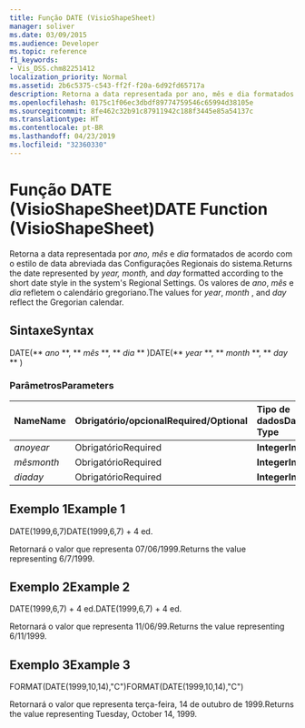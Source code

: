```yaml
---
title: Função DATE (VisioShapeSheet)
manager: soliver
ms.date: 03/09/2015
ms.audience: Developer
ms.topic: reference
f1_keywords:
- Vis_DSS.chm82251412
localization_priority: Normal
ms.assetid: 2b6c5375-c543-ff2f-f20a-6d92fd65717a
description: Retorna a data representada por ano, mês e dia formatados de acordo com o estilo de data abreviada das Configurações Regionais do sistema. Os valores de ano, mês e dia refletem o calendário gregoriano.
ms.openlocfilehash: 0175c1f06ec3dbdf89774759546c65994d38105e
ms.sourcegitcommit: 8fe462c32b91c87911942c188f3445e85a54137c
ms.translationtype: HT
ms.contentlocale: pt-BR
ms.lasthandoff: 04/23/2019
ms.locfileid: "32360330"
---
```

# <a name="date-function-visioshapesheet"></a><span data-ttu-id="3d868-104">Função DATE (VisioShapeSheet)</span><span class="sxs-lookup"><span data-stu-id="3d868-104">DATE Function (VisioShapeSheet)</span></span>

<span data-ttu-id="3d868-105">Retorna a data representada por *ano, mês* e *dia* formatados de acordo com o estilo de data abreviada das Configurações Regionais do sistema.</span><span class="sxs-lookup"><span data-stu-id="3d868-105">Returns the date represented by  *year, month,*  and  *day*  formatted according to the short date style in the system's Regional Settings.</span></span> <span data-ttu-id="3d868-106">Os valores de *ano*, *mês* e *dia*  refletem o calendário gregoriano.</span><span class="sxs-lookup"><span data-stu-id="3d868-106">The values for  *year*, *month*  , and  *day*  reflect the Gregorian calendar.</span></span> 
  
## <a name="syntax"></a><span data-ttu-id="3d868-107">Sintaxe</span><span class="sxs-lookup"><span data-stu-id="3d868-107">Syntax</span></span>

<span data-ttu-id="3d868-108">DATE(\*\* *ano* \*\*, \*\* *mês* \*\*, \*\* *dia* \*\* )</span><span class="sxs-lookup"><span data-stu-id="3d868-108">DATE(\*\* *year* \*\*, \*\* *month* \*\*, \*\* *day* \*\* )</span></span> 
  
### <a name="parameters"></a><span data-ttu-id="3d868-109">Parâmetros</span><span class="sxs-lookup"><span data-stu-id="3d868-109">Parameters</span></span>

|<span data-ttu-id="3d868-110">**Name**</span><span class="sxs-lookup"><span data-stu-id="3d868-110">**Name**</span></span>|<span data-ttu-id="3d868-111">**Obrigatório/opcional**</span><span class="sxs-lookup"><span data-stu-id="3d868-111">**Required/Optional**</span></span>|<span data-ttu-id="3d868-112">**Tipo de dados**</span><span class="sxs-lookup"><span data-stu-id="3d868-112">**Data Type**</span></span>|<span data-ttu-id="3d868-113">**Descrição**</span><span class="sxs-lookup"><span data-stu-id="3d868-113">**Description**</span></span>|
|:-----|:-----|:-----|:-----|
| <span data-ttu-id="3d868-114">_ano_</span><span class="sxs-lookup"><span data-stu-id="3d868-114">_year_</span></span> <br/> |<span data-ttu-id="3d868-115">Obrigatório</span><span class="sxs-lookup"><span data-stu-id="3d868-115">Required</span></span>  <br/> |<span data-ttu-id="3d868-116">**Integer**</span><span class="sxs-lookup"><span data-stu-id="3d868-116">**Integer**</span></span> <br/> |<span data-ttu-id="3d868-117">O ano.</span><span class="sxs-lookup"><span data-stu-id="3d868-117">The year.</span></span>  <br/> |
| <span data-ttu-id="3d868-118">_mês_</span><span class="sxs-lookup"><span data-stu-id="3d868-118">_month_</span></span> <br/> |<span data-ttu-id="3d868-119">Obrigatório</span><span class="sxs-lookup"><span data-stu-id="3d868-119">Required</span></span>  <br/> |<span data-ttu-id="3d868-120">**Integer**</span><span class="sxs-lookup"><span data-stu-id="3d868-120">**Integer**</span></span> <br/> |<span data-ttu-id="3d868-121">O mês.</span><span class="sxs-lookup"><span data-stu-id="3d868-121">The month.</span></span>  <br/> |
| <span data-ttu-id="3d868-122">_dia_</span><span class="sxs-lookup"><span data-stu-id="3d868-122">_day_</span></span> <br/> |<span data-ttu-id="3d868-123">Obrigatório</span><span class="sxs-lookup"><span data-stu-id="3d868-123">Required</span></span>  <br/> |<span data-ttu-id="3d868-124">**Integer**</span><span class="sxs-lookup"><span data-stu-id="3d868-124">**Integer**</span></span> <br/> |<span data-ttu-id="3d868-125">O dia.</span><span class="sxs-lookup"><span data-stu-id="3d868-125">The day.</span></span>  <br/> |
   
## <a name="example-1"></a><span data-ttu-id="3d868-126">Exemplo 1</span><span class="sxs-lookup"><span data-stu-id="3d868-126">Example 1</span></span>

<span data-ttu-id="3d868-127">DATE(1999,6,7)</span><span class="sxs-lookup"><span data-stu-id="3d868-127">DATE(1999,6,7) + 4 ed.</span></span>
  
<span data-ttu-id="3d868-128">Retornará o valor que representa 07/06/1999.</span><span class="sxs-lookup"><span data-stu-id="3d868-128">Returns the value representing 6/7/1999.</span></span>
  
## <a name="example-2"></a><span data-ttu-id="3d868-129">Exemplo 2</span><span class="sxs-lookup"><span data-stu-id="3d868-129">Example 2</span></span>

<span data-ttu-id="3d868-130">DATE(1999,6,7) + 4 ed.</span><span class="sxs-lookup"><span data-stu-id="3d868-130">DATE(1999,6,7) + 4 ed.</span></span>
  
<span data-ttu-id="3d868-131">Retornará o valor que representa 11/06/99.</span><span class="sxs-lookup"><span data-stu-id="3d868-131">Returns the value representing 6/11/1999.</span></span>
  
## <a name="example-3"></a><span data-ttu-id="3d868-132">Exemplo 3</span><span class="sxs-lookup"><span data-stu-id="3d868-132">Example 3</span></span>

<span data-ttu-id="3d868-133">FORMAT(DATE(1999,10,14),"C")</span><span class="sxs-lookup"><span data-stu-id="3d868-133">FORMAT(DATE(1999,10,14),"C")</span></span>
  
<span data-ttu-id="3d868-134">Retornará o valor que representa terça-feira, 14 de outubro de 1999.</span><span class="sxs-lookup"><span data-stu-id="3d868-134">Returns the value representing Tuesday, October 14, 1999.</span></span>
  

